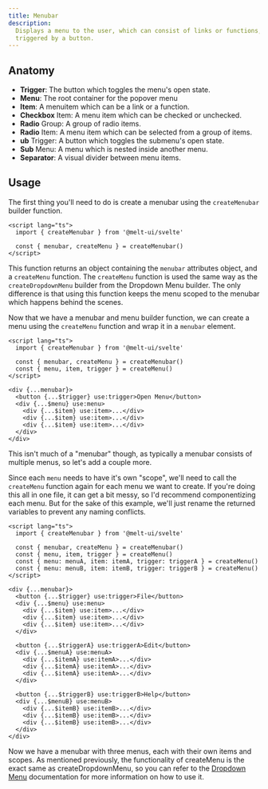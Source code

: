 ```yaml
---
title: Menubar
description:
  Displays a menu to the user, which can consist of links or functions,
  triggered by a button.
---
```


## Anatomy

- **Trigger**: The button which toggles the menu's open state.
- **Menu**: The root container for the popover menu
- **Item**: A menuitem which can be a link or a function.
- **Checkbox** Item: A menu item which can be checked or unchecked.
- **Radio** Group: A group of radio items.
- **Radio** Item: A menu item which can be selected from a group of items.
- **ub** Trigger: A button which toggles the submenu's open state.
- **Sub** Menu: A menu which is nested inside another menu.
- **Separator**: A visual divider between menu items.

## Usage

The first thing you'll need to do is create a menubar using the `createMenubar`
builder function.

```svelte {4}
<script lang="ts">
  import { createMenubar } from '@melt-ui/svelte'

  const { menubar, createMenu } = createMenubar()
</script>
```

This function returns an object containing the `menubar` attributes object, and
a `createMenu` function. The `createMenu` function is used the same way as the
`createDropdownMenu` builder from the Dropdown Menu builder. The only difference
is that using this function keeps the menu scoped to the menubar which happens
behind the scenes.

Now that we have a menubar and menu builder function, we can create a menu using
the `createMenu` function and wrap it in a `menubar` element.

```svelte {5}
<script lang="ts">
  import { createMenubar } from '@melt-ui/svelte'

  const { menubar, createMenu } = createMenubar()
  const { menu, item, trigger } = createMenu()
</script>

<div {...menubar}>
  <button {...$trigger} use:trigger>Open Menu</button>
  <div {...$menu} use:menu>
    <div {...$item} use:item>...</div>
    <div {...$item} use:item>...</div>
    <div {...$item} use:item>...</div>
  </div>
</div>
```

This isn't much of a "menubar" though, as typically a menubar consists of
multiple menus, so let's add a couple more.

Since each `menu` needs to have it's own "scope", we'll need to call the
`createMenu` function again for each menu we want to create. If you're doing
this all in one file, it can get a bit messy, so I'd recommend componentizing
each menu. But for the sake of this example, we'll just rename the returned
variables to prevent any naming conflicts.

```svelte {6-7}
<script lang="ts">
  import { createMenubar } from '@melt-ui/svelte'

  const { menubar, createMenu } = createMenubar()
  const { menu, item, trigger } = createMenu()
  const { menu: menuA, item: itemA, trigger: triggerA } = createMenu()
  const { menu: menuB, item: itemB, trigger: triggerB } = createMenu()
</script>

<div {...menubar}>
  <button {...$trigger} use:trigger>File</button>
  <div {...$menu} use:menu>
    <div {...$item} use:item>...</div>
    <div {...$item} use:item>...</div>
    <div {...$item} use:item>...</div>
  </div>

  <button {...$triggerA} use:triggerA>Edit</button>
  <div {...$menuA} use:menuA>
    <div {...$itemA} use:itemA>...</div>
    <div {...$itemA} use:itemA>...</div>
    <div {...$itemA} use:itemA>...</div>
  </div>

  <button {...$triggerB} use:triggerB>Help</button>
  <div {...$menuB} use:menuB>
    <div {...$itemB} use:itemB>...</div>
    <div {...$itemB} use:itemB>...</div>
    <div {...$itemB} use:itemB>...</div>
  </div>
</div>
```

Now we have a menubar with three menus, each with their own items and scopes. As
mentioned previously, the functionality of createMenu is the exact same as
createDropdownMenu, so you can refer to the
[Dropdown Menu](/docs/builders/dropdown-menu) documentation for more information
on how to use it.
